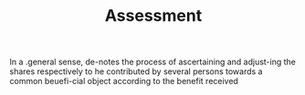 ---
title: Assessment
permalink: "/definitions/assessment.html"
body: In a .general sense, de-notes the process of ascertaining and adjust-ing the
  shares respectively to he contributed by several persons towards a common beuefi-cial
  object according to the benefit received
published_at: '2018-07-07'
layout: post
---